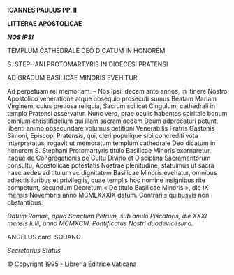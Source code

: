 **IOANNES PAULUS PP. II**

**LITTERAE** **APOSTOLICAE**

***NOS IPSI***

TEMPLUM CATHEDRALE DEO DICATUM IN HONOREM

S. STEPHANI PROTOMARTYRIS IN DIOECESI PRATENSI

AD GRADUM BASILICAE MINORIS EVEHITUR

Ad perpetuam rei memoriam. – Nos Ipsi, decem ante annos, in itinere Nostro Apostolico veneratione atque obsequio prosecuti sumus Beatam Mariam Virginem, cuius pretiosa reliquia, Sacrum scilicet Cingulum, cathedrali in templo Pratensi asservatur. Nunc vero, prae oculis habentes spiritale bonum omnium christifidelium qui illam sacram aedem Deum adprecaturi petunt, libenti animo obsecundare volumus petitioni Venerabilis Fratris Gastonis Simoni, Episcopi Pratensis, qui, cleri populique sibi concrediti vota interpretatus, rogavit ut memoratum templum cathedrale Deo dicatum in honorem S. Stephani Protomartyris titulo Basilicae Minoris exornaretur. Itaque de Congregationis de Cultu Divino et Disciplina Sacramentorum consultu, Apostolicae potestatis Nostrae plenitudine, statuimus ut sacra haec aedes ad titulum ac dignitatem Basilicae Minoris evehatur, omnibus adiectis iuribus et privilegiis, quae templis hoc nomine insignibus rite competunt, secundum Decretum « De titulo Basilicae Minoris », die IX mensis Novembris anno MCMLXXXIX datum. Contrariis quibusvis non obstantibus.

*Datum Romae, apud Sanctum Petrum, sub anulo Piscatoris, die XXXI mensis Iulii, anno MCMXCVI, Pontificatus Nostri duodevicesimo.*

ANGELUS card. SODANO

*Secretarius Status*

© Copyright 1995 - Libreria Editrice Vaticana